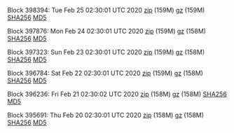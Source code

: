 Block 398394: Tue Feb 25 02:30:01 UTC 2020 [zip](https://files.01coin.io/mainnet/2020-02-25/bootstrap.dat.zip) (159M) [gz](https://files.01coin.io/mainnet/2020-02-25/bootstrap.dat.tar.gz) (159M) [SHA256](https://files.01coin.io/mainnet/2020-02-25/sha256.txt) [MD5](https://files.01coin.io/mainnet/2020-02-25/md5.txt)

Block 397876: Mon Feb 24 02:30:01 UTC 2020 [zip](https://files.01coin.io/mainnet/2020-02-24/bootstrap.dat.zip) (159M) [gz](https://files.01coin.io/mainnet/2020-02-24/bootstrap.dat.tar.gz) (158M) [SHA256](https://files.01coin.io/mainnet/2020-02-24/sha256.txt) [MD5](https://files.01coin.io/mainnet/2020-02-24/md5.txt)

Block 397323: Sun Feb 23 02:30:01 UTC 2020 [zip](https://files.01coin.io/mainnet/2020-02-23/bootstrap.dat.zip) (159M) [gz](https://files.01coin.io/mainnet/2020-02-23/bootstrap.dat.tar.gz) (158M) [SHA256](https://files.01coin.io/mainnet/2020-02-23/sha256.txt) [MD5](https://files.01coin.io/mainnet/2020-02-23/md5.txt)

Block 396784: Sat Feb 22 02:30:01 UTC 2020 [zip](https://files.01coin.io/mainnet/2020-02-22/bootstrap.dat.zip) (159M) [gz](https://files.01coin.io/mainnet/2020-02-22/bootstrap.dat.tar.gz) (158M) [SHA256](https://files.01coin.io/mainnet/2020-02-22/sha256.txt) [MD5](https://files.01coin.io/mainnet/2020-02-22/md5.txt)

Block 396236: Fri Feb 21 02:30:02 UTC 2020 [zip](https://files.01coin.io/mainnet/2020-02-21/bootstrap.dat.zip) (158M) [gz](https://files.01coin.io/mainnet/2020-02-21/bootstrap.dat.tar.gz) (158M) [SHA256](https://files.01coin.io/mainnet/2020-02-21/sha256.txt) [MD5](https://files.01coin.io/mainnet/2020-02-21/md5.txt)

Block 395691: Thu Feb 20 02:30:01 UTC 2020 [zip](https://files.01coin.io/mainnet/2020-02-20/bootstrap.dat.zip) (158M) [gz](https://files.01coin.io/mainnet/2020-02-20/bootstrap.dat.tar.gz) (158M) [SHA256](https://files.01coin.io/mainnet/2020-02-20/sha256.txt) [MD5](https://files.01coin.io/mainnet/2020-02-20/md5.txt)
